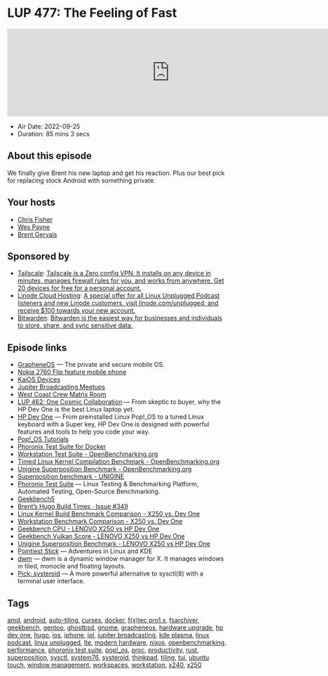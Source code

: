 # LUP 477: The Feeling of Fast

<iframe src="https://player.fireside.fm/v2/RUkczH-V+WPYFMuuR?theme=dark" width="740" height="200" frameborder="0" scrolling="no"></iframe>

* Air Date: 2022-09-25
* Duration: 85 mins 3 secs

## About this episode

We finally give Brent his new laptop and get his reaction. Plus our best pick for replacing stock Android with something private.

## Your hosts
* [Chris Fisher](https://linuxunplugged.com/hosts/chrislas)
* [Wes Payne](https://linuxunplugged.com/hosts/wes)
* [Brent Gervais](https://linuxunplugged.com/hosts/brent)

## Sponsored by

  * [Tailscale](http://tailscale.com/): [Tailscale is a Zero config VPN. It installs on any device in minutes, manages firewall rules for you, and works from anywhere. Get 20 devices for free for a personal account. ](http://tailscale.com/)
  * [Linode Cloud Hosting](https://linode.com/unplugged): [A special offer for all Linux Unplugged Podcast listeners and new Linode customers, visit linode.com/unplugged, and receive $100 towards your new account. ](https://linode.com/unplugged)
  * [Bitwarden](https://bitwarden.com/linux): [Bitwarden is the easiest way for businesses and individuals to store, share, and sync sensitive data.](https://bitwarden.com/linux)



## Episode links

  * [GrapheneOS](https://grapheneos.org/ "GrapheneOS") — The private and secure mobile OS.
  * [Nokia 2760 Flip feature mobile phone](https://www.nokia.com/phones/en_us/nokia-2760-flip?sku=GPNKN139DCGBB "Nokia 2760 Flip feature mobile phone")
  * [KaiOS Devices](https://www.kaiostech.com/explore/devices/ "KaiOS Devices")
  * [Jupiter Broadcasting Meetups](http://meetup.com/jupiterbroadcasting "Jupiter Broadcasting Meetups")
  * [West Coast Crew Matrix Room](https://bit.ly/westcoastcrew "West Coast Crew Matrix Room")
  * [LUP 462: One Cosmic Collaboration](https://linuxunplugged.com/462 "LUP 462: One Cosmic Collaboration") — From skeptic to buyer, why the HP Dev One is the best Linux laptop yet.
  * [HP Dev One](https://hpdevone.com/ "HP Dev One") — From preinstalled Linux Pop!_OS to a tuned Linux keyboard with a Super key, HP Dev One is designed with powerful features and tools to help you code your way.
  * [Pop!_OS Tutorials](https://support.system76.com/articles/pop-basics/ "Pop!_OS Tutorials")
  * [Phoronix Test Suite for Docker](https://hub.docker.com/r/phoronix/pts/ "Phoronix Test Suite for Docker")
  * [Workstation Test Suite - OpenBenchmarking.org](https://openbenchmarking.org/suite/pts/workstation "Workstation Test Suite - OpenBenchmarking.org")
  * [Timed Linux Kernel Compilation Benchmark - OpenBenchmarking.org](https://openbenchmarking.org/test/pts/build-linux-kernel "Timed Linux Kernel Compilation Benchmark - OpenBenchmarking.org")
  * [Unigine Superposition Benchmark - OpenBenchmarking.org](https://openbenchmarking.org/test/pts/unigine-super "Unigine Superposition Benchmark - OpenBenchmarking.org")
  * [Superposition benchmark - UNIGINE](https://benchmark.unigine.com/superposition "Superposition benchmark - UNIGINE")
  * [Phoronix Test Suite](https://www.phoronix-test-suite.com/ "Phoronix Test Suite") — Linux Testing & Benchmarking Platform, Automated Testing, Open-Source Benchmarking.
  * [Geekbench5](https://www.geekbench.com/ "Geekbench5")
  * [Brent’s Hugo Build Times · Issue #349](https://github.com/JupiterBroadcasting/jupiterbroadcasting.com/issues/349 "Brent’s Hugo Build Times · Issue #349")
  * [Linux Kernel Build Benchmark Comparison - X250 vs. Dev One](https://openbenchmarking.org/result/2209152-NE-X250KERNE55,2209156-NE-DEVONE64K00/ "Linux Kernel Build Benchmark Comparison - X250 vs. Dev One")
  * [Workstation Benchmark Comparison - X250 vs. Dev One](https://openbenchmarking.org/result/2209158-NE-X2506857523,2209154-NE-DEVONE64W35,2209147-NE-DEVONE30330 "Workstation Benchmark Comparison - X250 vs. Dev One")
  * [Geekbench CPU - LENOVO X250 vs HP Dev One](https://browser.geekbench.com/v5/cpu/compare/17296471?baseline=17296250 "Geekbench CPU - LENOVO X250 vs HP Dev One")
  * [Geekbench Vulkan Score - LENOVO X250 vs HP Dev One](https://browser.geekbench.com/v5/compute/compare/5490525?baseline=5490474 "Geekbench Vulkan Score - LENOVO X250 vs HP Dev One")
  * [Unigine Superposition Benchmark - LENOVO X250 vs HP Dev One](https://openbenchmarking.org/result/2209164-NE-DEVONEGPU82,2209183-NE-X250GPUSU73 "Unigine Superposition Benchmark - LENOVO X250 vs HP Dev One")
  * [Pointiest Stick](https://pointieststick.com/ "Pointiest Stick") — Adventures in Linux and KDE
  * [dwm](https://dwm.suckless.org/ "dwm") — dwm is a dynamic window manager for X. It manages windows in tiled, monocle and floating layouts.
  * [Pick: systeroid](https://github.com/orhun/systeroid "Pick: systeroid") — A more powerful alternative to sysctl(8) with a terminal user interface.



## Tags

[amd](https://linuxunplugged.com/tags/amd), [android](https://linuxunplugged.com/tags/android), [auto-tiling](https://linuxunplugged.com/tags/auto-tiling), [curses](https://linuxunplugged.com/tags/curses), [docker](https://linuxunplugged.com/tags/docker), [f(x)tec pro1 x](https://linuxunplugged.com/tags/f(x)tec%20pro1%20x), [fsarchiver](https://linuxunplugged.com/tags/fsarchiver), [geekbench](https://linuxunplugged.com/tags/geekbench), [gentoo](https://linuxunplugged.com/tags/gentoo), [ghostbsd](https://linuxunplugged.com/tags/ghostbsd), [gnome](https://linuxunplugged.com/tags/gnome), [grapheneos](https://linuxunplugged.com/tags/grapheneos), [hardware upgrade](https://linuxunplugged.com/tags/hardware%20upgrade), [hp dev one](https://linuxunplugged.com/tags/hp%20dev%20one), [hugo](https://linuxunplugged.com/tags/hugo), [ios](https://linuxunplugged.com/tags/ios), [iphone](https://linuxunplugged.com/tags/iphone), [jpl](https://linuxunplugged.com/tags/jpl), [jupiter broadcasting](https://linuxunplugged.com/tags/jupiter%20broadcasting), [kde plasma](https://linuxunplugged.com/tags/kde%20plasma), [linux podcast](https://linuxunplugged.com/tags/linux%20podcast), [linux unplugged](https://linuxunplugged.com/tags/linux%20unplugged), [lte](https://linuxunplugged.com/tags/lte), [modern hardware](https://linuxunplugged.com/tags/modern%20hardware), [nixos](https://linuxunplugged.com/tags/nixos), [openbenchmarking](https://linuxunplugged.com/tags/openbenchmarking), [performance](https://linuxunplugged.com/tags/performance), [phoronix test suite](https://linuxunplugged.com/tags/phoronix%20test%20suite), [pop!_os](https://linuxunplugged.com/tags/pop!_os), [proc](https://linuxunplugged.com/tags/proc), [productivity](https://linuxunplugged.com/tags/productivity), [rust](https://linuxunplugged.com/tags/rust), [superposition](https://linuxunplugged.com/tags/superposition), [sysctl](https://linuxunplugged.com/tags/sysctl), [system76](https://linuxunplugged.com/tags/system76), [systeroid](https://linuxunplugged.com/tags/systeroid), [thinkpad](https://linuxunplugged.com/tags/thinkpad), [tiling](https://linuxunplugged.com/tags/tiling), [tui](https://linuxunplugged.com/tags/tui), [ubuntu touch](https://linuxunplugged.com/tags/ubuntu%20touch), [window management](https://linuxunplugged.com/tags/window%20management), [workspaces](https://linuxunplugged.com/tags/workspaces), [workstation](https://linuxunplugged.com/tags/workstation), [x240](https://linuxunplugged.com/tags/x240), [x250](https://linuxunplugged.com/tags/x250)